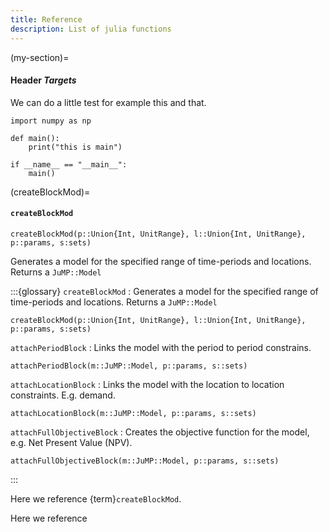 ```yaml
---
title: Reference
description: List of julia functions
---
```


(my-section)=
#### Header _Targets_

We can do a little test for example this and that.
```{code} python
import numpy as np

def main():
    print("this is main")

if __name__ == "__main__":
    main()

```

(createBlockMod)=
#### `createBlockMod`

```{code} julia
createBlockMod(p::Union{Int, UnitRange}, l::Union{Int, UnitRange}, p::params, s:sets)
```
Generates a model for the specified range of time-periods and locations.
Returns a `JuMP::Model`



:::{glossary}
`createBlockMod`
: Generates a model for the specified range of time-periods and locations.
Returns a `JuMP::Model`
```{code} julia
createBlockMod(p::Union{Int, UnitRange}, l::Union{Int, UnitRange}, p::params, s:sets)
```
`attachPeriodBlock`
: Links the model with the period to period constrains.
```{code} julia
attachPeriodBlock(m::JuMP::Model, p::params, s::sets)
```

`attachLocationBlock`
: Links the model with the location to location constraints. E.g. demand.
```{code} julia
attachLocationBlock(m::JuMP::Model, p::params, s::sets)
```

`attachFullObjectiveBlock`
: Creates the objective function for the model, e.g. Net Present Value (NPV).
```{code} julia
attachFullObjectiveBlock(m::JuMP::Model, p::params, s::sets)
```
:::



Here we reference {term}`createBlockMod`.

Here we reference [](#my-section)

```{show-index}
```

